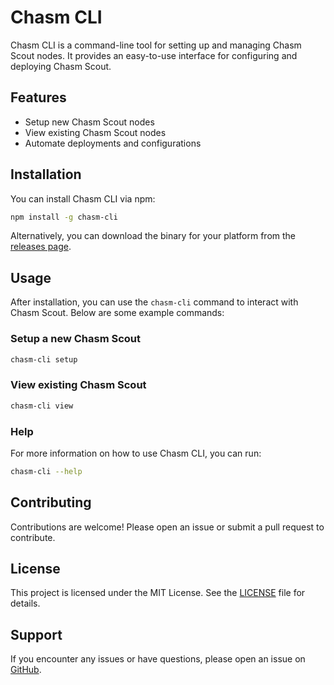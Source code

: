 # Chasm CLI

Chasm CLI is a command-line tool for setting up and managing Chasm Scout nodes. It provides an easy-to-use interface for configuring and deploying Chasm Scout.

## Features

- Setup new Chasm Scout nodes
- View existing Chasm Scout nodes
- Automate deployments and configurations

## Installation

You can install Chasm CLI via npm:

```sh
npm install -g chasm-cli
```

Alternatively, you can download the binary for your platform from the [releases page](https://github.com/ChasmNetwork/chasm-cli/releases).

## Usage

After installation, you can use the `chasm-cli` command to interact with Chasm Scout. Below are some example commands:

### Setup a new Chasm Scout

```sh
chasm-cli setup
```

### View existing Chasm Scout

```sh
chasm-cli view
```

### Help

For more information on how to use Chasm CLI, you can run:

```sh
chasm-cli --help
```


## Contributing

Contributions are welcome! Please open an issue or submit a pull request to contribute.

## License

This project is licensed under the MIT License. See the [LICENSE](LICENSE) file for details.

## Support

If you encounter any issues or have questions, please open an issue on [GitHub](https://github.com/ChasmNetwork/chasm-cli/issues).
